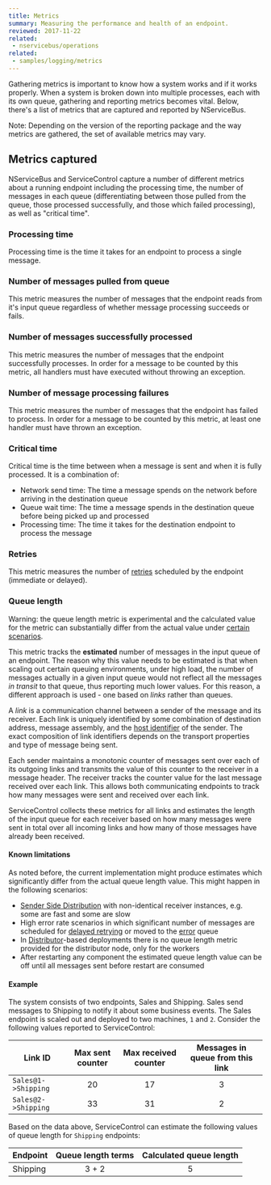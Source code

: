 ```yaml
---
title: Metrics
summary: Measuring the performance and health of an endpoint.
reviewed: 2017-11-22
related:
 - nservicebus/operations
related:
 - samples/logging/metrics
---
```


Gathering metrics is important to know how a system works and if it works properly. When a system is broken down into multiple processes, each with its own queue, gathering and reporting metrics becomes vital. Below, there's a list of metrics that are captured and reported by NServiceBus.

Note: Depending on the version of the reporting package and the way metrics are gathered, the set of available metrics may vary.

## Metrics captured

NServiceBus and ServiceControl capture a number of different metrics about a running endpoint including the processing time, the number of messages in each queue (differentiating between those pulled from the queue, those processed successfully, and those which failed processing), as well as "critical time".


### Processing time

Processing time is the time it takes for an endpoint to process a single message.


### Number of messages pulled from queue

This metric measures the number of messages that the endpoint reads from it's input queue regardless of whether message processing succeeds or fails. 


### Number of messages successfully processed

This metric measures the number of messages that the endpoint successfully processes. In order for a message to be counted by this metric, all handlers must have executed without throwing an exception.


### Number of message processing failures

This metric measures the number of messages that the endpoint has failed to process. In order for a message to be counted by this metric, at least one handler must have thrown an exception.


### Critical time

Critical time is the time between when a message is sent and when it is fully processed. It is a combination of:

 * Network send time: The time a message spends on the network before arriving in the destination queue
 * Queue wait time: The time a message spends in the destination queue before being picked up and processed
 * Processing time: The time it takes for the destination endpoint to process the message

### Retries

This metric measures the number of [retries](/nservicebus/recoverability) scheduled by the endpoint (immediate or delayed).

### Queue length

Warning: the queue length metric is experimental and  the calculated value for the metric can substantially differ from the actual value under [certain scenarios](#metrics-captured-queue-length-known-limitations).

This metric tracks the **estimated** number of messages in the input queue of an endpoint. The reason why this value needs to be estimated is that when scaling out certain queuing environments, under high load, the number of messages actually in a given input queue would not reflect all the messages *in transit* to that queue, thus reporting much lower values. For this reason, a different approach is used - one based on *links* rather than queues.

A _link_ is a communication channel between a sender of the message and its receiver. Each link is uniquely identified by some combination of destination address, message assembly, and the [host identifier](/nservicebus/hosting/override-hostid.md#host-identifier) of the sender. The exact composition of link identifiers depends on the transport properties and type of message being sent.

Each sender maintains a monotonic counter of messages sent over each of its outgoing links and transmits the value of this counter to the receiver in a message header. The receiver tracks the counter value for the last message received over each link. This allows both communicating endpoints to track how many messages were sent and received over each link.

ServiceControl collects these metrics for all links and estimates the length of the input queue for each receiver based on how many messages were sent in total over all incoming links and how many of those messages have already been received.

#### Known limitations
As noted before, the current implementation might produce estimates which significantly differ from the actual queue length value. This might happen in the following scenarios:
 * [Sender Side Distribution](/transports/msmq/sender-side-distribution.md) with non-identical receiver instances, e.g. some are fast and some are slow
 * High error rate scenarios in which significant number of messages are scheduled for [delayed retrying](/nservicebus/recoverability/#delayed-retries) or moved to the [error](/nservicebus/recoverability/#fault-handling) queue
 * In [Distributor](/transports/msmq/distributor/)-based deployments there is no queue length metric provided for the distributor node, only for the workers
 * After restarting any component the estimated queue length value can be off until all messages sent before restart are consumed

#### Example

The system consists of two endpoints, Sales and Shipping. Sales send messages to Shipping to notify it about some business events. The Sales endpoint is scaled out and deployed to two machines, `1` and `2`. Consider the following values reported to ServiceControl:

| Link ID                        | Max sent counter | Max received counter | Messages in queue from this link |
|--------------------------------|:----------------:|:--------------------:|:--------------------------------:|
| `Sales@1->Shipping`            | 20               | 17                   | 3                                |
| `Sales@2->Shipping`            | 33               | 31                   | 2                                |


Based on the data above, ServiceControl can estimate the following values of queue length for `Shipping` endpoints:

| Endpoint | Queue length terms  | Calculated queue length |
|----------|:-------------------:|:-----------------------:|
| Shipping | 3 + 2               | 5                       |
